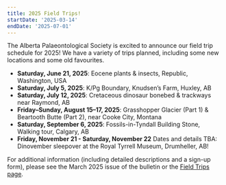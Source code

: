 ```yaml
---
title: 2025 Field Trips!
startDate: '2025-03-14'
endDate: '2025-07-01'
---
```


The Alberta Palaeontological Society is excited to announce our field trip schedule for 2025! We have a variety of trips planned, including some new locations and some old favourites.

-   **Saturday, June 21, 2025**: Eocene plants & insects, Republic, Washington, USA
-   **Saturday, July 5, 2025**: K/Pg Boundary, Knudsen’s Farm, Huxley, AB
-   **Saturday, July 12, 2025**: Cretaceous dinosaur bonebed & trackways near Raymond, AB
-   **Friday–Sunday, August 15–17, 2025**: Grasshopper Glacier (Part 1) & Beartooth Butte (Part 2), near Cooke City, Montana
-   **Saturday, September 6, 2025**: Fossils-in-Tyndall Building Stone, Walking tour, Calgary, AB
-   **Friday, November 21 - Saturday, November 22** Dates and details TBA: Dinovember sleepover at the Royal Tyrrell Museum, Drumheller, AB!

For additional information (including detailed descriptions and a sign-up form), please see the March 2025 issue of the bulletin or the [Field Trips page](/events/fieldtrips/).
